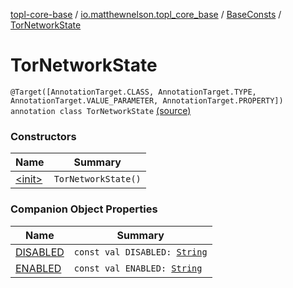 [topl-core-base](../../../index.md) / [io.matthewnelson.topl_core_base](../../index.md) / [BaseConsts](../index.md) / [TorNetworkState](./index.md)

# TorNetworkState

`@Target([AnnotationTarget.CLASS, AnnotationTarget.TYPE, AnnotationTarget.VALUE_PARAMETER, AnnotationTarget.PROPERTY]) annotation class TorNetworkState` [(source)](https://github.com/05nelsonm/TorOnionProxyLibrary-Android/blob/master/topl-core-base/src/main/java/io/matthewnelson/topl_core_base/BaseConsts.kt#L143)

### Constructors

| Name | Summary |
|---|---|
| [&lt;init&gt;](-init-.md) | `TorNetworkState()` |

### Companion Object Properties

| Name | Summary |
|---|---|
| [DISABLED](-d-i-s-a-b-l-e-d.md) | `const val DISABLED: `[`String`](https://kotlinlang.org/api/latest/jvm/stdlib/kotlin/-string/index.html) |
| [ENABLED](-e-n-a-b-l-e-d.md) | `const val ENABLED: `[`String`](https://kotlinlang.org/api/latest/jvm/stdlib/kotlin/-string/index.html) |
